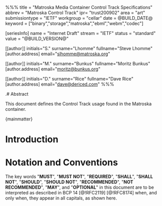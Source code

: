 %%%
title = "Matroska Media Container Control Track Specifications"
abbrev = "Matroska Control Track"
ipr= "trust200902"
area = "art"
submissiontype = "IETF"
workgroup = "cellar"
date = @BUILD_DATE@
keyword = ["binary","storage","matroska","ebml","webm","codec"]

[seriesInfo]
name = "Internet Draft"
stream = "IETF"
status = "standard"
value = "@BUILD_VERSION@"

[[author]]
initials="S."
surname="Lhomme"
fullname="Steve Lhomme"
[author.address]
email="slhomme@matroska.org"

[[author]]
initials="M."
surname="Bunkus"
fullname="Moritz Bunkus"
[author.address]
email="moritz@bunkus.org"

[[author]]
initials="D."
surname="Rice"
fullname="Dave Rice"
[author.address]
email="dave@dericed.com"
%%%

.# Abstract

This document defines the Control Track usage found in the Matroska container.

{mainmatter}

# Introduction

# Notation and Conventions

The key words "**MUST**", "**MUST NOT**",
"**REQUIRED**", "**SHALL**", "**SHALL NOT**",
"**SHOULD**", "**SHOULD NOT**",
"**RECOMMENDED**", "**NOT RECOMMENDED**",
"**MAY**", and "**OPTIONAL**" in this document are
to be interpreted as described in BCP 14 [@!RFC2119]
[@!RFC8174] when, and only when, they appear in all capitals,
as shown here.

